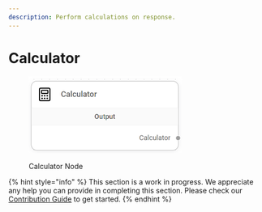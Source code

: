 ```yaml
---
description: Perform calculations on response.
---
```


# Calculator

<figure><img src="../../../.gitbook/assets/image--1---1---1---1---1---1---1---1---1---1-.png" alt="" width="302"><figcaption><p>Calculator Node</p></figcaption></figure>

{% hint style="info" %}
This section is a work in progress. We appreciate any help you can provide in completing this section. Please check our [Contribution Guide](../../../contributing/) to get started.
{% endhint %}
